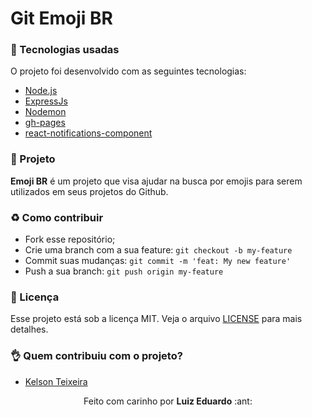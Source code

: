 # Git Emoji BR

### :rocket: Tecnologias usadas
O projeto foi desenvolvido com as seguintes tecnologias:
- [Node.js](https://nodejs.org/pt-br/)
- [ExpressJs](https://expressjs.com/pt-br/)
- [Nodemon](https://www.npmjs.com/package/nodemon)
- [gh-pages](https://www.npmjs.com/package/gh-pages)
- [react-notifications-component](https://www.npmjs.com/package/react-notifications-component)


### :muscle: Projeto

<b>Emoji BR</b> é um projeto que visa ajudar na busca por emojis para serem utilizados em seus projetos do Github.

### :recycle: Como contribuir

- Fork esse repositório;
- Crie uma branch com a sua feature: `git checkout -b my-feature`
- Commit suas mudanças: `git commit -m 'feat: My new feature'`
- Push a sua branch: `git push origin my-feature`

### :pencil: Licença

Esse projeto está sob a licença MIT. Veja o arquivo [LICENSE](LICENSE) para mais detalhes.

### :ok_hand: Quem contribuiu com o projeto?

- [Kelson Teixeira](https://github.com/KelsonTeixeira)

<p align="center">Feito com carinho por <strong>Luiz Eduardo</strong> :ant:</p>
